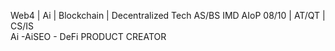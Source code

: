 Web4 | Ai | Blockchain | Decentralized Tech
AS/BS IMD AIoP 08/10 | AT/QT | CS/IS  
Ai -AiSEO - DeFi  PRODUCT CREATOR  
<!---
WasLostAi/WasLostAi is a ✨ special ✨ repository because its `README.md` (this file) appears on your GitHub profile.
You can click the Preview link to take a look at your changes.
--->
